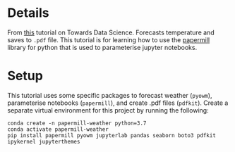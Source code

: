 # Details
From [this](https://towardsdatascience.com/introduction-to-papermill-2c61f66bea30) tutorial on  Towards Data Science. Forecasts temperature and saves to `.pdf` file. This tutorial is for learning how to use the [papermill](https://papermill.readthedocs.io/en/latest/index.html) library for python that is used to parameterise jupyter notebooks.

# Setup
This tutorial uses some specific packages to forecast weather (`pyowm`), parameterise notebooks (`papermill`), and create .pdf files (`pdfkit`). Create a separate virtual environment for this project by running the following:

```console
conda create -n papermill-weather python=3.7
conda activate papermill-weather
pip install papermill pyowm jupyterlab pandas seaborn boto3 pdfkit ipykernel jupyterthemes
```